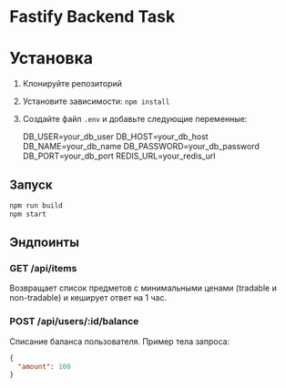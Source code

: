# Fastify Backend Task

# Установка

1. Клонируйте репозиторий
2. Установите зависимости: `npm install`
3. Создайте файл `.env` и добавьте следующие переменные:

   DB_USER=your_db_user
   DB_HOST=your_db_host
   DB_NAME=your_db_name
   DB_PASSWORD=your_db_password
   DB_PORT=your_db_port
   REDIS_URL=your_redis_url


## Запуск
```bash
npm run build
npm start
```

## Эндпоинты

### GET /api/items

Возвращает список предметов с минимальными ценами (tradable и non-tradable) и кеширует ответ на 1 час.

### POST /api/users/:id/balance

Списание баланса пользователя. Пример тела запроса:

```json
{
  "amount": 100
}
